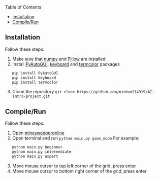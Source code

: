 Table of Contents
- [Installation](#installation)
- [Compile/Run](#compilerun)


## Installation
Follow these steps:
1. Make sure that [numpy](https://pypi.org/project/numpy/) and [Pillow](https://pypi.org/project/Pillow/) are installed
2. Install [PyAutoGUI](https://pypi.org/project/PyAutoGUI/), [keyboard](https://pypi.org/project/keyboard/) and [termcolor](https://pypi.org/project/termcolor/) packages 
```sh
   pip install PyAutoGUI
   pip install keyboard
   pip install termcolor
```
3. Clone the repository `git clone https://github.com/minhvn214919/AI-intro-project.git`

## Compile/Run
Follow these steps:
1. Open [minesweeperonline](https://minesweeperonline.com/)
2. Open terminal and run `python main.py game_mode`
For example: 
```sh
   python main.py beginner
   python main.py intermediate
   python main.py expert
```
3. Move mouse cursor to top left corner of the grid, press enter
4. Move mouse cursor to bottom right corner of the grid, press enter 
